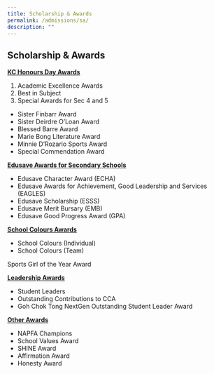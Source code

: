 ```yaml
---
title: Scholarship & Awards
permalink: /admissions/sa/
description: ""
---
```

## Scholarship & Awards

**<u>KC Honours Day Awards</u>**

1.  Academic Excellence Awards
2.  Best in Subject
3.  Special Awards for Sec 4 and 5

*   Sister Finbarr Award
*   Sister Deirdre O’Loan Award
*   Blessed Barre Award
*   Marie Bong Literature Award
*   Minnie D’Rozario Sports Award
*   Special Commendation Award

**<u>Edusave Awards for Secondary Schools</u>**

*   Edusave Character Award (ECHA)
*   Edusave Awards for Achievement, Good Leadership and Services (EAGLES)
*   Edusave Scholarship (ESSS)
*   Edusave Merit Bursary (EMB)
*   Edusave Good Progress Award (GPA)

**<u>School Colours Awards</u>**

*   School Colours (Individual)
*   School Colours (Team)

Sports Girl of the Year Award

**<u>Leadership Awards</u>**

*   Student Leaders
*   Outstanding Contributions to CCA
*   Goh Chok Tong NextGen Outstanding Student Leader Award

**<u>Other Awards</u>**

*   NAPFA Champions
*   School Values Award
*   SHINE Award
*   Affirmation Award
*   Honesty Award